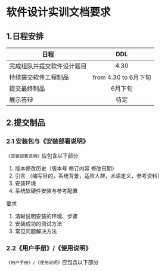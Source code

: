 # 软件设计实训文档要求

## 1.日程安排  
|日程|DDL|
|---|:---:|
|完成组队并提交软件设计题目|4.30|
|持续提交软件工程制品|from 4.30 to 6月下旬|
|提交最终制品|6月下旬|
|展示答辩|待定|

## 2.提交制品

### 2.1 安装包与《安装部署说明》

`《安装部署说明》`应包含以下部分  

1. 版本修改历史（版本号 修订内容 修改日期） 
2. 引言 （编写目的，系统背景，适应人群，术语定义，参考资料）
2. 安装环境  
3. 系统软硬件安装与参考配置  

要求  
1. 清晰说明安装的环境、步骤  
2. 安装成功的测试方法  
3. 常见问题解决方法  

### 2.2《用户手册》/《使用说明》  
`《用户手册》/《使用说明》`应包含以下部分  

